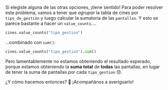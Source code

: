 Si elegiste alguna de las otras opciones, ¡tiene sentido! Para poder resolver este problema, vamos a tener que _agrupar_ la tabla de cines por `tipo_de_gestión` y luego calcular la sumatoria de las `pantallas`. Y esto se parece bastante a hacer un `value_counts`....
 
```python
cines.value_counts("tipo_gestion")
```
 
...combinado con `sum()`:

```python 
cines.value_counts("tipo_gestion").sum()
 ```

Pero lamentablemente no estamos obteniendo el resultado esperado, porque estamos obteniendo la **suma total** de **todas** las pantallas, en lugar de tener la suma de pantallas por cada `tipo_gestion` :disappointed:.
 
¿Y cómo hacemos entonces? :thinking: ¡Acompañános a averiguarlo!
